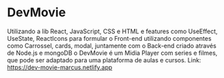 # DevMovie

Utilizando a lib React, JavaScript, CSS e HTML e features como UseEffect, UseState,
ReactIcons para formular o Front-end utilizando componentes como Carrossel, cards, modal,
juntamente com o Back-end criado através de Node.js e mongoDB o DevMovie é um Midia
Player com series e filmes, que pode ser adaptado para uma plataforma de aulas e cursos.
Link:
https://dev-movie-marcus.netlify.app


